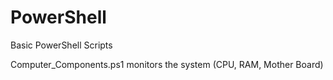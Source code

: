 # PowerShell
Basic PowerShell Scripts<br>

Computer_Components.ps1 monitors the system (CPU, RAM, Mother Board) 
